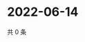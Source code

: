 # 2022-06-14

共 0 条

<!-- BEGIN WEIBO -->
<!-- 最后更新时间 Tue Jun 14 2022 21:30:03 GMT+0800 (China Standard Time) -->

<!-- END WEIBO -->
